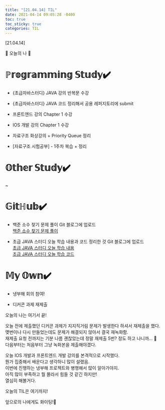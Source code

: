 ```yaml
---
title: "[21.04.14] TIL"
date: 2021-04-14 09:05:28 -0400
toc: true
toc_sticky: true
categories: TIL
---
```


[21.04.14]

🙌 오늘의 나 🙌

# ℙ𝕣𝕠𝕘𝕣𝕒𝕞𝕞𝕚𝕟𝕘 𝕊𝕥𝕦𝕕𝕪✔️


- {초급자바스터디} JAVA 강의 반복문 수강

- {초급자바스터디} JAVA 코드 정리해서 공용 레퍼지토리에 submit

- 프론트엔드 강의 Chapter 1 수강

- IOS 개발 강의 Chapter 1 수강

- 자료구조 화상강의 + Priority Queue 정리
-  [자료구조 시험공부] - 1주차 복습 + 정리

# 𝕆𝕥𝕙𝕖𝕣 𝕊𝕥𝕦𝕕𝕪✔️

~

# 𝔾𝕚𝕥ℍ𝕦𝕓✔️

- 백준 소수 찾기 문제 풀이 Git 블로그에 업로드   
  [백준 소수 찾기 문제 풀이](https://swiftie1230.github.io/%EB%B0%B1%EC%A4%80%EB%AC%B8%EC%A0%9C%ED%92%80%EC%9D%B4/%EB%B0%B1%EC%A4%80%EB%AC%B8%EC%A0%9C%ED%92%80%EC%9D%B4-1929%EB%B2%88/) 

- 초급 JAVA 스터디 오늘 학습 내용과 코드 정리한 것 Git 블로그에 업로드   
  [초급 JAVA 스터디 오늘 학습 내용](https://swiftie1230.github.io/%EC%B4%88%EA%B8%89java%EC%8A%A4%ED%84%B0%EB%94%94/%EC%B4%88%EA%B8%89-JAVA-%EB%B0%98%EB%B3%B5%EB%AC%B8-%ED%95%99%EC%8A%B5-%EB%82%B4%EC%9A%A9-%EC%A0%95%EB%A6%AC/)  
  [초급 JAVA 스터디 오늘 학습 코드](https://swiftie1230.github.io/%EC%B4%88%EA%B8%89java%EC%8A%A4%ED%84%B0%EB%94%94/%EC%B4%88%EA%B8%89-JAVA-%EB%B0%98%EB%B3%B5%EB%AC%B8-%ED%95%99%EC%8A%B5-%EB%82%B4%EC%9A%A9-%EC%A0%95%EB%A6%AC/)  

# 𝕄𝕪 𝕆𝕨𝕟✔️

- 냉부해 회의 참여!

- 디커콘 과제 재제출


오늘의 나는 여기서 끝!   

오늘 전에 제출했던 디커콘 과제가 지지직거림 문제가 발생한다 하셔서 재제출을 했다.    
몆번이나 다시 만들었는데도 문제가 해결되지 않아서 결국 재녹화함.    
재제출 요청 전까지는 기분 나름 괜찮았는데 정말 재제출 5번? 정도 하고 나니까... 🤯   
다음부터는 처음부터 그냥 녹화본을  제출해야겠다.    

오늘 IOS 개발과 프론트엔드 개발 강의를 본격적으로 시작했다.    
뭔가 집중해서 배운다고 생각하니 많이 설렜음.    
이번에 진행하는 냉부해 프로젝트와 병행해서 많이 알아가야지.    
아직 많이 부족하고 뭘 몰라서 힘들 것 같긴 하지만!    
열심히 해볼거다.         

오늘의 TIL은 여기까지!    

앞으로의 나에게도 화이팅!🌸
